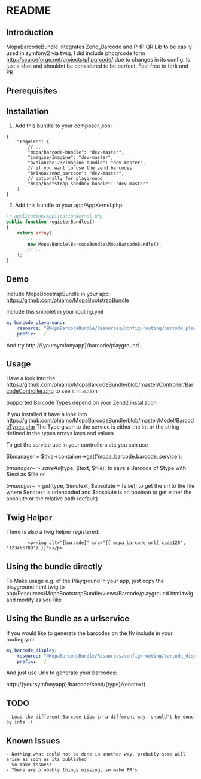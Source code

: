 # README

## Introduction

MopaBarcodeBundle integrates Zend_Barcode and PHP QR Lib to be easily used in symfony2 via twig.
I did include phpqrcode form  http://sourceforge.net/projects/phpqrcode/ due to changes in its config.
Is just a shot and shouldnt be considered to be perfect. Feel free to fork and PR.

## Prerequisites

## Installation

1. Add this bundle to your composer.json:
```
{
    "require": {
        // ...
        "mopa/barcode-bundle": "dev-master",
        "imagine/Imagine": "dev-master",
        "avalanche123/imagine-bundle": "dev-master",
        // if you want to use the zend barcodes
        "brikou/zend_barcode": "dev-master",
        // optionally for playground
        "mopa/bootstrap-sandbox-bundle": "dev-master"
    }
}
```

2. Add this bundle to your app/AppKernel.php:

``` php
// application/ApplicationKernel.php
public function registerBundles()
{
    return array(
        // ...
        new Mopa\Bundle\BarcodeBundle\MopaBarcodeBundle(),
        // ...
    );
}
```

## Demo

Include MopaBoostrapBundle in your app: https://github.com/phiamo/MopaBootstrapBundle

Include this snipplet in your routing.yml

``` yaml
my_barcode_playground:
    resource: "@MopaBarcodeBundle/Resources/config/routing/barcode_playground.yml"
    prefix:   /
```

And try http://{yoursymfonyapp}/barcode/playground

## Usage

Have a look into the https://github.com/phiamo/MopaBarcodeBundle/blob/master/Controller/BarcodeController.php
to see it in action

Supported Barcode Types depend on your Zend2 installation

If you installed it have a look into
https://github.com/phiamo/MopaBarcodeBundle/blob/master/Model/BarcodeTypes.php
The Type given to the service is either the int or the string defined in the types arrays keys and values

To get the service use in your controllers etc you can use 

$bmanager = $this->container->get('mopa_barcode.barcode_service');

$bmanager->saveAs($type, $text, $file);
to save a Barcode of $type with $text as $file or

$bmanager->get($type, $enctext, $absolute = false);
to get the url to the file
where $enctext is urlencoded and $absolute is an boolean to get either the absolute or the relative path (default)

## Twig Helper 

There is also a twig helper registered:

``` jinja
        <p><img alt="[barcode]" src="{{ mopa_barcode_url('code128', '123456789') }}"></p>
```

## Using the bundle directly

To Make usage e.g. of the Playground in your app, just copy the playground.html.twig to
app/Resources/MopaBootstrapBundle/views/Barcode/playground.html.twig 
and modify as you like

## Using the Bundle as a urlservice

If you would like to generate the barcodes on the fly include
in your routing.yml

``` yaml
my_barcode_display:
    resource: "@MopaBarcodeBundle/Resources/config/routing/barcode_display.yml"
    prefix:   /
```
And just use Urls to generate your barcodes:

http://{yoursymfonyapp}/barcode/send/{type}/{enctext}

## TODO

    - Load the different Barcode Libs in a different way. should't be done by ints :(
 
 
## Known Issues

    - Nothing what could not be done in another way, probably some will arise as soon as its published
      So make issues!
    - There are probably things missing, so make PR's 
